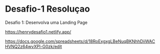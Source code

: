 # Desafio-1 Resoluçao
Desafio 1: Desenvolva uma Landing Page

https://henrydesafio1.netlify.app/

https://docs.google.com/spreadsheets/d/18RoExgxgLBeNuqBKNhhDiiWACHVNQ2z64wvXPl-G0zk/edit
